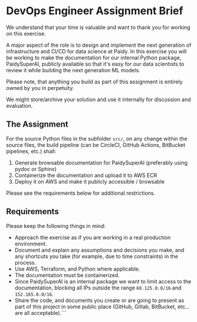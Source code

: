 # DevOps Engineer Assignment Brief

We understand that your time is valuable and want to thank you for working on this exercise.

A major aspect of the role is to design and implement the next generation of infrastructure and
CI/CD for data science at Paidy.
In this exercise you will be working to make the documentation for our internal Python package,
PaidySuperAI, publicly available so that it's easy for our data scientists to review it while
building the next generation ML models.

Please note, that anything you build as part of this assignment is entirely owned by you in
perpetuity.

We might store/archive your solution and use it internally for discussion and evaluation.

## The Assignment

For the source Python files in the subfolder `src/`, on any change within the source files,
the build pipeline (can be CircleCI, GitHub Actions, BitBucket pipelines, etc.) shall:

1. Generate browsable documentation for PaidySuperAI (preferably using pydoc or Sphinx)
2. Containerize the documentation and upload it to AWS ECR
3. Deploy it on AWS and make it publicly accessible / browsable

Please see the requirements below for additional restrictions.

## Requirements

Please keep the following things in mind:

* Approach the exercise as if you are working in a real production environment.
* Document and explain any assumptions and decisions you make, and any shortcuts you take (for
  example, due to time constraints) in the process.
* Use AWS, Terraform, and Python where applicable.
* The documentation must be containerized.
* Since PaidySuperAI is an internal package we want to limit access to the documentation, blocking
  all IPs outside the range `60.125.0.0/16` and `152.165.0.0/16`.
* Share the code, and documents you create or are going to present as part of this project in some
  public place (GitHub, Gitlab, BitBucket, etc… are all acceptable).```
